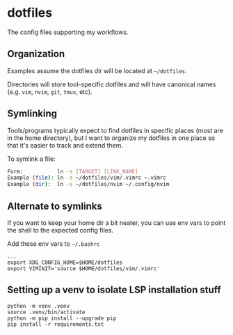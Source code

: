 # dotfiles

The config files supporting my workflows.

## Organization

Examples assume the dotfiles dir will be located at `~/dotfiles`.

Directories will store tool-specific dotfiles and will have canonical names (e.g. `vim`, `nvim`, `git`, `tmux`, etc).

## Symlinking

Tools/programs typically expect to find dotfiles in specific places (most are in the home directory), but I want to organize my dotfiles in one place so that it's easier to track and extend them.

To symlink a file:

```bash
Form:           ln -s [TARGET] [LINK_NAME]
Example (file): ln -s ~/dotfiles/vim/.vimrc ~.vimrc
Example (dir):  ln -s ~/dotfiles/nvim ~/.config/nvim
```

## Alternate to symlinks

If you want to keep your home dir a bit neater, you can use env vars to point the shell to the expected config files.

Add these env vars to `~/.bashrc`

```
...
export XDG_CONFIG_HOME=$HOME/dotfiles
export VIMINIT='source $HOME/dotfiles/vim/.vimrc'
```

## Setting up a venv to isolate LSP installation stuff

```console
python -m venv .venv
source .venv/bin/activate
python -m pip install --upgrade pip
pip install -r requirements.txt
```
